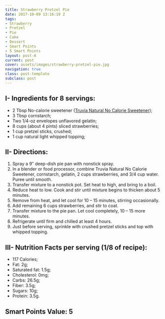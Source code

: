```yaml
---
title: Strawberry Pretzel Pie
date: 2017-10-09 13:16:19 Z
tags:
- Strawberry
- Pretzel
- Pie
- Cake
- Dessert
- Smart Points
- 5 Smart Points
layout: post-A
current: post
cover: assets/images/strawberry-pretzel-pie.jpg
navigation: true
class: post-template
subclass: post
---
```


## I- Ingredients for 8 servings:

  * 2 Tbsp No-calorie sweetener (<a href="https://amzn.to/2nDCHgx">Truvia Natural No Calorie Sweetener</a>);
  * 3 Tbsp cornstarch;
  * Two 1/4-oz envelopes unflavored gelatin;
  * 8 cups (about 4 pints) sliced strawberries;
  * 1 cup pretzel sticks, crushed;
  * 1 cup natural light whipped topping;

## II- Directions:

  1. Spray a 9&#8243; deep-dish pie pan with nonstick spray.
  1. In a blender or food processor, combine Truvia Natural No Calorie Sweetener, cornstarch, gelatin, 2 cups strawberries, and 3/4 cup water. Puree until smooth.
  1. Transfer mixture to a nonstick pot. Set heat to high, and bring to a boil.
  1. Reduce heat to low. Cook and stir until mixture begins to thicken about 5 minutes.
  1. Remove from heat, and let cool for 10 &#8211; 15 minutes, stirring occasionally.
  1. Add remaining 6 cups strawberries, and stir to coat.
  1. Transfer mixture to the pie pan. Let cool completely, 10 &#8211; 15 more minutes.
  1. Refrigerate until firm and chilled at least 4 hours.
  1. Just before serving, sprinkle with crushed pretzel sticks and top with whipped topping.

## III- Nutrition Facts per serving (1/8 of recipe):

* 117 Calories;
* Fat: 2g;
* Saturated fat: 1.5g;
* Cholesterol: 0mg;
* Carbs: 26.5g;
* Fiber: 3.5g;
* Sugars: 10g;
* Protein: 3.5g.

## Smart Points Value: 5

